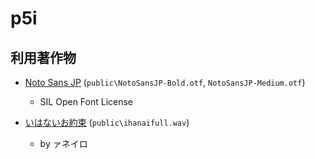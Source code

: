 # p5i

## 利用著作物

-   [Noto Sans JP](https://fonts.google.com/noto/specimen/Noto+Sans+JP) (`public\NotoSansJP-Bold.otf`, `NotoSansJP-Medium.otf`)
    -   SIL Open Font License

-   [いはないお約束](https://www.nicovideo.jp/watch/sm43193515) (`public\ihanaifull.wav`)
    -   by ァネイロ
